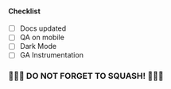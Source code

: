 #### Checklist

- [ ] Docs updated
- [ ] QA on mobile
- [ ] Dark Mode
- [ ] GA Instrumentation

### 🚨🚨🚨 DO NOT FORGET TO SQUASH! 🚨🚨🚨
